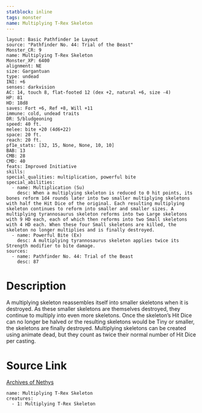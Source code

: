 ```yaml
---
statblock: inline
tags: monster
name: Multiplying T-Rex Skeleton
---
```

```statblock
layout: Basic Pathfinder 1e Layout
source: "Pathfinder No. 44: Trial of the Beast"
Monster_CR: 9
name: Multiplying T-Rex Skeleton
Monster_XP: 6400
alignment: NE
size: Gargantuan
type: undead
INI: +6
senses: darkvision
AC: 14, touch 8, flat-footed 12 (dex +2, natural +6, size -4)
HP: 81
HD: 18d8
saves: Fort +6, Ref +8, Will +11
immune: cold, undead traits
DR: 5/bludgeoning
speed: 40 ft.
melee: bite +20 (4d6+22)
space: 20 ft.
reach: 20 ft.
pf1e_stats: [32, 15, None, None, 10, 10]
BAB: 13
CMB: 28
CMD: 40
feats: Improved Initiative
skills: 
special_qualities: multiplication, powerful bite
special_abilities:
  - name: Multiplication (Su)
    desc: When a multiplying skeleton is reduced to 0 hit points, its bones reform 1d4 rounds later into two smaller multiplying skeletons with half the Hit Dice of the original. Each resulting multiplying skeleton continues to reform into smaller and smaller sizes. A multiplying tyrannosaurus skeleton reforms into two Large skeletons with 9 HD each, each of which then reforms into two Small skeletons with 4 HD each. When these four Small skeletons are killed, the skeleton no longer multiplies and is finally destroyed.
  - name: Powerful Bite (Ex)
    desc: A multiplying tyrannosaurus skeleton applies twice its Strength modifier to bite damage.
sources:
  - name: Pathfinder No. 44: Trial of the Beast
    desc: 87
```
# Description
A multiplying skeleton reassembles itself into smaller skeletons when it is destroyed. As these smaller skeletons are themselves destroyed, they continue to multiply into even more skeletons. Once the skeleton’s Hit Dice can no longer be halved or the resulting skeletons would be Tiny or smaller, the skeletons are finally destroyed. Multiplying skeletons can be created using animate dead, but they count as twice their normal number of Hit Dice per casting.
# Source Link
[Archives of Nethys](https://aonprd.com/MonsterDisplay.aspx?ItemName=Multiplying%20T-Rex%20Skeleton)
```encounter-table
name: Multiplying T-Rex Skeleton
creatures:
  - 1: Multiplying T-Rex Skeleton
```
